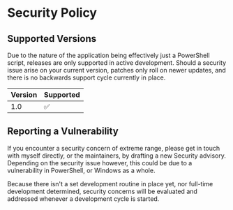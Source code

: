 # Security Policy

## Supported Versions

Due to the nature of the application being effectively just a PowerShell script, releases are only supported in active development. Should a security issue arise on your current version, patches only roll on newer updates, and there is no backwards support cycle currently in place. 

| Version | Supported          |
| ------- | ------------------ |
| 1.0     | :white_check_mark: |

## Reporting a Vulnerability

If you encounter a security concern of extreme range, please get in touch with myself directly, or the maintainers, by drafting a new Security advisory. Depending on the security issue however, this could be due to a vulnerability in PowerShell, or Windows as a whole. 

Because there isn't a set development routine in place yet, nor full-time development determined, security concerns will be evaluated and addressed whenever a development cycle is started. 
